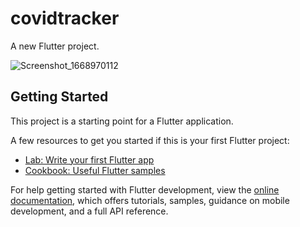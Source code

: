 # covidtracker

A new Flutter project.

![Screenshot_1668970112](https://user-images.githubusercontent.com/54814827/202920623-34101d34-34e5-405a-8149-0ba1c974bd3e.png)

## Getting Started

This project is a starting point for a Flutter application.

A few resources to get you started if this is your first Flutter project:

- [Lab: Write your first Flutter app](https://docs.flutter.dev/get-started/codelab)
- [Cookbook: Useful Flutter samples](https://docs.flutter.dev/cookbook)

For help getting started with Flutter development, view the
[online documentation](https://docs.flutter.dev/), which offers tutorials,
samples, guidance on mobile development, and a full API reference.

